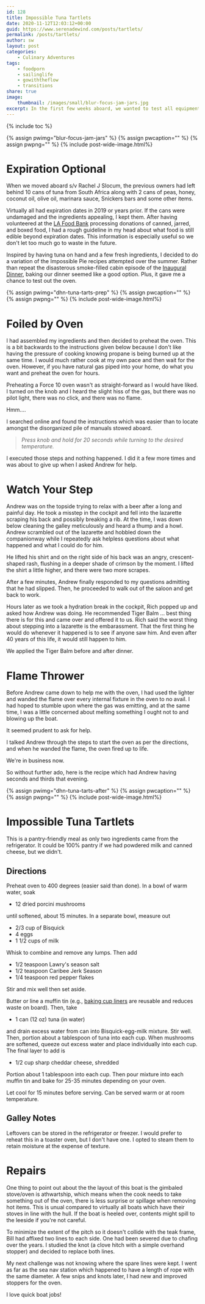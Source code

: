 ```yaml
---
id: 128
title: Impossible Tuna Tartlets
date: 2020-11-12T12:03:12+00:00
guid: https://www.serenadewind.com/posts/tartlets/
permalink: /posts/tartlets/
author: sw
layout: post
categories:
    - Culinary Adventures
tags:
    - foodporn
    - sailinglife
    - gowiththeflow
    - transitions
share: true
image:
    thumbnail: /images/small/blur-focus-jam-jars.jpg 
excerpt: In the first few weeks aboard, we wanted to test all equipment to make sure we can address anything that needs fixing before we cast off. Today's story features impossible tuna tarlets baked in our Force 10 oven.
---
```

{% include toc %}

{% assign pwimg="blur-focus-jam-jars" %}
{% assign pwcaption="" %}
{% assign pwpng="" %}
{% include post-wide-image.html%}

# Expiration Optional

When we moved aboard s/v Rachel J Slocum, the previous owners had left behind 10 cans of tuna from South Africa along with 2 cans of peas, honey, coconut oil, olive oil, marinara sauce, Snickers bars and some other items. 

Virtually all had expiration dates in 2019 or years prior. If the cans were undamaged and the ingredients appealing, I kept them. After having volunteered at the [LA Food Bank](https://www.lafoodbank.org/) processing donations of canned, jarred, and boxed food, I had a rough guideline in my head about what food is still edible beyond expiration dates. This information is especially useful so we don't let too much go to waste in the future.

Inspired by having tuna on hand and a few fresh ingredients, I decided to do a variation of the Impossible Pie recipes attempted over the summer. Rather than repeat the disasterous smoke-filled cabin episode of the [Inaugural Dinner](/posts/inaugural-dinner/), baking our dinner seemed like a good option. Plus, it gave me a chance to test out the oven.

{% assign pwimg="dhn-tuna-tarts-prep" %}
{% assign pwcaption="" %}
{% assign pwpng="" %}
{% include post-wide-image.html%}

# Foiled by Oven 

I had assembled my ingredients and then decided to preheat the oven. This is a bit backwards to the instructions given below because I don't like having the pressure of cooking knowing propane is being burned up at the same time. I would much rather cook at my own pace and then wait for the oven. However, if you have natural gas piped into your home, do what you want and preheat the oven for hours.

Preheating a Force 10 oven wasn't as straight-forward as I would have liked. I turned on the knob and I heard the slight hiss of the gas, but there was no pilot light, there was no click, and there was no flame. 

Hmm....

I searched online and found the instructions which was easier than to locate amongst the disorganized pile of manuals stowed aboard.

> *Press knob and hold for 20 seconds while turning to the desired temperature.* 
 
I executed those steps and nothing happened. I did it a few more times and was about to give up when I asked Andrew for help.

# Watch Your Step

Andrew was on the topside trying to relax with a beer after a long and painful day. He took a misstep in the cockpit and fell into the lazarette scraping his back and possibly breaking a rib. At the time, I was down below cleaning the galley meticulously and heard a thump and a howl. Andrew scrambled out of the lazarette and hobbled down the companionway while I repeatedly ask helpless questions about what happened and what I could do for him. 

He lifted his shirt and on the right side of his back was an angry, crescent-shaped rash, flushing in a deeper shade of crimson by the moment. I lifted the shirt a little higher, and there were two more scrapes. 

After a few minutes, Andrew finally responded to my questions admitting that he had slipped. Then, he proceeded to walk out of the saloon and get back to work. 

Hours later as we took a hydration break in the cockpit, Rich popped up and asked how Andrew was doing. He recommended Tiger Balm ... best thing there is for this and came over and offered it to us. Rich said the worst thing about stepping into a lazarette is the embarassment. That the first thing he would do whenever it happened is to see if anyone saw him. And even after 40 years of this life, it would still happen to him.

We applied the Tiger Balm before and after dinner.

# Flame Thrower

Before Andrew came down to help me with the oven, I had used the lighter and wanded the flame over every internal fixture in the oven to no avail. I had hoped to stumble upon where the gas was emitting, and at the same time, I was a little concerned about melting something I ought not to and blowing up the boat. 

It seemed prudent to ask for help.

I talked Andrew through the steps to start the oven as per the directions, and when he wanded the flame, the oven fired up to life.  

We're in business now. 

So without further ado, here is the recipe which had Andrew having seconds and thirds that evening.

{% assign pwimg="dhn-tuna-tarts-after" %}
{% assign pwcaption="" %}
{% assign pwpng="" %}
{% include post-wide-image.html%}

# Impossible Tuna Tartlets 

This is a pantry-friendly meal as only two ingredients came from the refrigerator. It could be 100% pantry if we had powdered milk and canned cheese, but we didn't. 

## Directions

Preheat oven to 400 degrees (easier said than done). In a bowl of warm water, soak 

 - 12 dried porcini mushrooms

until softened, about 15 minutes. In a separate bowl, measure out

 - 2/3 cup of Bisquick
 - 4 eggs
 - 1 1/2 cups of milk
 
Whisk to combine and remove any lumps. Then add 

 - 1/2 teaspoon Lawry's season salt 
 - 1/2 teaspoon Caribee Jerk Season 
 - 1/4 teaspoon red pepper flakes
 
Stir and mix well then set aside.

Butter or line a muffin tin (e.g., [baking cup liners](https://www.amazon.com/gp/product/B01KWTGAVQ/) are reusable and reduces waste on board). Then, take 

 - 1 can (12 oz) tuna (in water)

and drain excess water from can into Bisquick-egg-milk mixture. Stir well. Then, portion about a tablespoon of tuna into each cup. When mushrooms are softened, queeze out excess water and place individually into each cup. The final layer to add is 

 - 1/2 cup sharp cheddar cheese, shredded

Portion about 1 tablespoon into each cup. Then pour mixture into each muffin tin and bake for 25-35 minutes depending on your oven. 

Let cool for 15 minutes before serving. Can be served warm or at room temperature.

## Galley Notes 

Leftovers can be stored in the refrigerator or freezer. I would prefer to reheat this in a toaster oven, but I don't have one. I opted to steam them to retain moisture at the expense of texture.

# Repairs 

One thing to point out about the the layout of this boat is the gimbaled stove/oven is athwartship, which means when the cook needs to take something out of the oven, there is less surprise or spillage when removing hot items. This is unual compared to virtually all boats which have their stoves in line with the hull. If the boat is heeled over, contents might spill to the leeside if you're not careful. 

To minimize the extent of the pitch so it doesn't collide with the teak frame, Bill had affixed two lines to each side. One had been severed due to chafing over the years. I studied the knot (a clove hitch with a simple overhand stopper) and decided to replace both lines. 

My next challenge was not knowing where the spare lines were kept. I went as far as the sea nav station which happened to have a length of rope with the same diameter. A few snips and knots later, I had new and improved stoppers for the oven. 

I love quick boat jobs!
